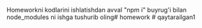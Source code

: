 Homeworkni kodlarini ishlatishdan avval "npm i" buyrug'i bilan node_modules ni ishga tushurib oling#   h o m e w o r k  
 #   q a y t a r a i l g a n 1  
 